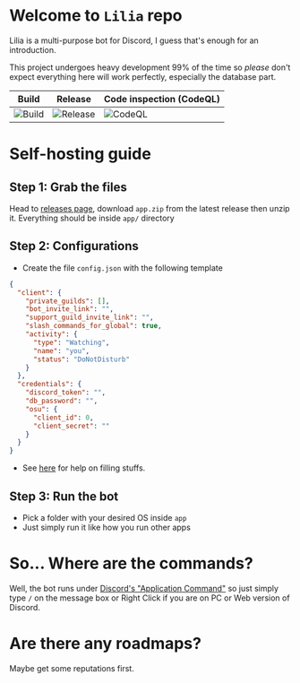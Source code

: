 # Welcome to `Lilia` repo
Lilia is a multi-purpose bot for Discord, I guess that's enough for an introduction.

This project undergoes heavy development 99% of the time so *please* don't expect everything here will work perfectly, especially the database part.

| Build                                                                              | Release                                                                              | Code inspection (CodeQL)                                                                    |
|------------------------------------------------------------------------------------|--------------------------------------------------------------------------------------|---------------------------------------------------------------------------------------------|
| ![Build](https://github.com/Swyreee/Lilia/actions/workflows/dotnet.yml/badge.svg)  | ![Release](https://github.com/Swyreee/Lilia/actions/workflows/release.yml/badge.svg) | ![CodeQL](https://github.com/Swyreee/Lilia/actions/workflows/codeql-analysis.yml/badge.svg) |

# Self-hosting guide
## Step 1: Grab the files
Head to [releases page](https://github.com/Swyreee/Lilia/releases), download `app.zip` from the latest release then unzip it. Everything should be inside `app/` directory

## Step 2: Configurations
- Create the file `config.json` with the following template
```json
{
  "client": {
    "private_guilds": [],
    "bot_invite_link": "",
    "support_guild_invite_link": "",
    "slash_commands_for_global": true,
    "activity": {
      "type": "Watching",
      "name": "you",
      "status": "DoNotDisturb"
    }
  },
  "credentials": {
    "discord_token": "",
    "db_password": "",
    "osu": {
      "client_id": 0,
      "client_secret": ""
    }
  }
}
```
- See [here](https://github.com/Swyreee/Lilia/wiki/Configuration-101) for help on filling stuffs.

## Step 3: Run the bot
- Pick a folder with your desired OS inside `app`
- Just simply run it like how you run other apps

# So... Where are the commands?
Well, the bot runs under [Discord's "Application Command"](https://discord.com/blog/slash-commands-are-here) so just simply type `/` on the message box or Right Click if you are on PC or Web version of Discord.

# Are there any roadmaps?
Maybe get some reputations first.
